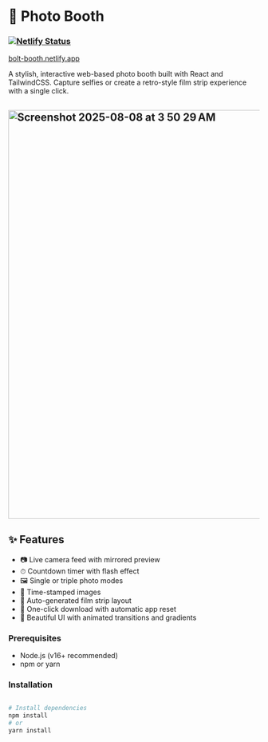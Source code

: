 # 📸 Photo Booth
### [![Netlify Status](https://api.netlify.com/api/v1/badges/cc850554-c003-4d21-bf17-9276906f5c91/deploy-status)](https://app.netlify.com/projects/vite-photo-booth/deploys)
<a href="https://bolt-booth.netlify.app">bolt-booth.netlify.app</a>

A stylish, interactive web-based photo booth built with React and TailwindCSS. Capture selfies or create a retro-style film strip experience with a single click.

## <img width="1440" height="819" alt="Screenshot 2025-08-08 at 3 50 29 AM" src="https://github.com/user-attachments/assets/5a1dd22b-08ef-4aa3-9194-c29e92feb211" />


## ✨ Features

- 📷 Live camera feed with mirrored preview
- ⏱ Countdown timer with flash effect
- 🖼 Single or triple photo modes
- 🧾 Time-stamped images
- 🧵 Auto-generated film strip layout
- 💾 One-click download with automatic app reset
- 🎨 Beautiful UI with animated transitions and gradients

### Prerequisites

- Node.js (v16+ recommended)
- npm or yarn

### Installation

```bash

# Install dependencies
npm install
# or
yarn install

```

